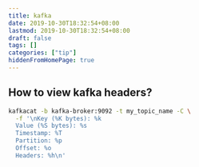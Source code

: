```yaml
---
title: kafka
date: 2019-10-30T18:32:54+08:00
lastmod: 2019-10-30T18:32:54+08:00
draft: false
tags: []
categories: ["tip"]
hiddenFromHomePage: true
---
```




## How to view kafka headers?

```sh
kafkacat -b kafka-broker:9092 -t my_topic_name -C \
  -f '\nKey (%K bytes): %k
  Value (%S bytes): %s
  Timestamp: %T
  Partition: %p
  Offset: %o
  Headers: %h\n'
```
